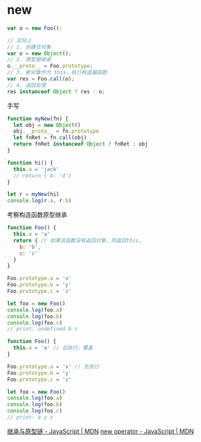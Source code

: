 # new

```js
var o = new Foo();

// 实际上
// 1. 创建空对象
var o = new Object();
// 2. 原型链继承
o.__proto__ = Foo.prototype;
// 3. 新对象作为 this，执行构造器函数
var res = Foo.call(o);
// 4. 返回处理
res instanceof Object ? res : o;
```

手写
```js
function myNew(fn) {
  let obj = new Object()
  obj.__proto__ = fn.prototype
  let fnRet = fn.call(obj)
  return fnRet instanceof Object ? fnRet : obj
}

function hi() {
  this.a = 'jack'
  // return { b: 'd'}
}

let r = myNew(hi)
console.log(r.a, r.b)
```

考察构造函数原型继承
```js
function Foo() {
  this.a = 'a'
  return { // 如果该函数没有返回对象，则返回this。
    b: 'b',
    c: 'c'
  }
}

Foo.prototype.a = 'x'
Foo.prototype.b = 'y'
Foo.prototype.c = 'z'

let foo = new Foo()
console.log(foo.a)
console.log(foo.b)
console.log(foo.c)
// print: undefined b c
```

```js
function Foo() {
  this.a = 'a' // 后执行，覆盖
}

Foo.prototype.a = 'x' // 先执行
Foo.prototype.b = 'y'
Foo.prototype.c = 'z'

let foo = new Foo()
console.log(foo.a)
console.log(foo.b)
console.log(foo.c)
// print: a y z
```
[继承与原型链 - JavaScript | MDN](https://developer.mozilla.org/zh-CN/docs/Web/JavaScript/Inheritance_and_the_prototype_chain)
[new operator - JavaScript | MDN](https://developer.mozilla.org/en-US/docs/Web/JavaScript/Reference/Operators/new)
